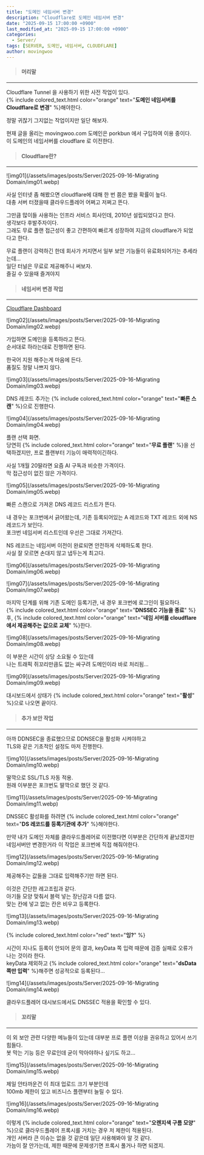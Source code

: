 ```yaml
---
title: "도메인 네임서버 변경"
description: "Cloudflare로 도메인 네임서버 변경"
date: "2025-09-15 17:00:00 +0900"
last_modified_at: "2025-09-15 17:00:00 +0900"
categories: 
  - Server/
tags: [SERVER, 도메인, 네임서버, CLOUDFLARE]
author: movingwoo
---
```

> #### 머리말  
---  
  
Cloudflare Tunnel 을 사용하기 위한 사전 작업이 있다.  
{% include colored_text.html color="orange" text="**도메인 네임서버를 Cloudflare로 변경**" %}해야한다.  
  
정말 귀찮기 그지없는 작업이지만 일단 해보자.  
  
현재 글을 올리는 movingwoo.com 도메인은 porkbun 에서 구입하여 이용 중이다.  
이 도메인의 네임서버를 cloudflare 로 이전한다.  
  
> #### Cloudflare란?  
---  
  
![img01](/assets/images/posts/Server/2025-09-16-Migrating Domain/img01.webp)  
  
사실 인터넷 좀 해봤으면 cloudflare에 대해 한 번 쯤은 봤을 확률이 높다.  
대충 서버 터졌을때 클라우드플레어 어쩌고 저쩌고 뜬다.  
  
그만큼 많이들 사용하는 인프라 서비스 회사인데, 2010년 설립되었다고 한다.  
생각보다 후발주자이다.  
그래도 무료 플랜 접근성이 좋고 간편하여 빠르게 성장하여 지금의 cloudflare가 되었다고 한다.  
  
무료 플랜이 강력하긴 한데 회사가 커지면서 일부 보안 기능들이 유료화되어가는 추세라는데...  
일단 터널은 무료로 제공해주니 써보자.  
즐길 수 있을때 즐겨야지  
  
> #### 네임서버 변경 작업  
---  
  
[Cloudflare Dashboard](https://dash.cloudflare.com/)  
  
![img02](/assets/images/posts/Server/2025-09-16-Migrating Domain/img02.webp)  
  
가입하면 도메인을 등록하라고 뜬다.  
순서대로 하라는대로 진행하면 된다.  
  
한국어 지원 해주는게 마음에 든다.  
품질도 정말 나쁘지 않다.  
  
![img03](/assets/images/posts/Server/2025-09-16-Migrating Domain/img03.webp)  
  
DNS 레코드 추가는 {% include colored_text.html color="orange" text="**빠른 스캔**" %}으로 진행한다.  
  
![img04](/assets/images/posts/Server/2025-09-16-Migrating Domain/img04.webp)  
  
플랜 선택 화면.  
당연히 {% include colored_text.html color="orange" text="**무료 플랜**" %}을 선택하겠지만, 프로 플랜부터 기능이 매력적이긴하다.  
  
사실 1개월 20딸라면 요즘 AI 구독과 비슷한 가격이다.  
막 접근성이 없진 않은 가격이다.  
  
![img05](/assets/images/posts/Server/2025-09-16-Migrating Domain/img05.webp)  
  
빠른 스캔으로 가져온 DNS 레코드 리스트가 뜬다.  
  
내 경우는 포크번에서 긁어왔는데, 기존 등록되어있는 A 레코드와 TXT 레코드 외에 NS 레코드가 보인다.  
포크번 네임서버 리스트인데 우선은 그대로 가져간다.  
  
NS 레코드는 네임서버 이전이 완료되면 안전하게 삭제하도록 한다.  
사실 잘 모르면 손대지 않고 냅두는게 최고다.  
  
![img06](/assets/images/posts/Server/2025-09-16-Migrating Domain/img06.webp)  
  
![img07](/assets/images/posts/Server/2025-09-16-Migrating Domain/img07.webp)  
  
마지막 단계를 위해 기존 도메인 등록기관, 내 경우 포크번에 로그인이 필요하다.  
{% include colored_text.html color="orange" text="**DNSSEC 기능을 종료**" %} 후, {% include colored_text.html color="orange" text="**네임 서버를 cloudflare에서 제공해주는 값으로 교체**" %}한다.  
  
![img08](/assets/images/posts/Server/2025-09-16-Migrating Domain/img08.webp)  
  
이 부분은 시간이 상당 소요될 수 있는데  
나는 트래픽 쥐꼬리만큼도 없는 싸구려 도메인이라 바로 처리됨...  
  
![img09](/assets/images/posts/Server/2025-09-16-Migrating Domain/img09.webp)  
  
대시보드에서 상태가 {% include colored_text.html color="orange" text="**활성**" %}으로 나오면 끝이다.  
  
> #### 추가 보안 작업  
---  

아까 DDNSEC을 종료했으므로 DDNSEC을 활성화 시켜야하고  
TLS와 같은 기초적인 설정도 마저 진행한다.  
  
![img10](/assets/images/posts/Server/2025-09-16-Migrating Domain/img10.webp)  
  
딸깍으로 SSL/TLS 자동 적용.  
원래 이부분은 포크번도 딸깍으로 했던 것 같다.  
  
![img11](/assets/images/posts/Server/2025-09-16-Migrating Domain/img11.webp)  
  
DNSSEC 활성화를 하려면 {% include colored_text.html color="orange" text="**DS 레코드를 등록기관에 추가**" %}해야한다.  
  
만약 내가 도메인 자체를 클라우드플레어로 이전했다면 이부분은 간단하게 끝났겠지만  
네임서버만 변경한거라 이 작업은 포크번에 직접 해줘야한다.  
  
![img12](/assets/images/posts/Server/2025-09-16-Migrating Domain/img12.webp)  
  
제공해주는 값들을 그대로 입력해주기만 하면 된다.  
  
이것은 간단한 레고조립과 같다.  
아기들 모양 맞춰서 블럭 넣는 장난감과 다름 없다.  
맞는 칸에 넣고 없는 칸은 비우고 등록한다.  
  
![img13](/assets/images/posts/Server/2025-09-16-Migrating Domain/img13.webp)  
  
{% include colored_text.html color="red" text="**잉?**" %}  
  
시간이 지나도 등록이 안되어 문의 결과, keyData 쪽 입력 때문에 검증 실패로 오류가 나는 것이라 한다.  
keyData 제외하고 {% include colored_text.html color="orange" text="**dsData 쪽만 입력**" %}해주면 성공적으로 등록된다...  
  
![img14](/assets/images/posts/Server/2025-09-16-Migrating Domain/img14.webp)  
  
클라우드플레어 대시보드에서도 DNSSEC 적용을 확인할 수 있다.  
  
> #### 꼬리말  
---  
  
이 외 보안 관련 다양한 메뉴들이 있는데 대부분 프로 플랜 이상을 권유하고 있어서 쓰기 힘들다.  
봇 막는 기능 등은 무료인데 굳이 막아야하나 싶기도 하고...  
  
![img15](/assets/images/posts/Server/2025-09-16-Migrating Domain/img15.webp)  
  
제일 안타까운건 이 최대 업로드 크기 부분인데  
100mb 제한이 있고 비즈니스 플랜부터 늘릴 수 있다.  
  
![img16](/assets/images/posts/Server/2025-09-16-Migrating Domain/img16.webp)  
  
이렇게 {% include colored_text.html color="orange" text="**오렌지색 구름 모양**" %}으로 클라우드플레어 프록시를 거치는 경우 저 제한이 적용된다.  
개인 서버라 큰 이슈는 없을 것 같은데 일단 사용해봐야 알 것 같다.  
가늠이 잘 안가는데, 제한 때문에 문제생기면 프록시 풀거나 하면 되겠지.  